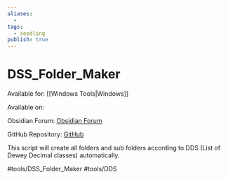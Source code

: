```yaml
---
aliases:
  -
tags: 
  - seedling
publish: true
---
```


# DSS_Folder_Maker

Available for: [[Windows Tools|Windows]]

Available on: 

  Obsidian Forum: <a href="https://forum.obsidian.md/t/ddc-automatic-folder-creation/31216">Obsidian Forum</a>
  
  GitHub Repository: <a href="https://github.com/llZektorll/DDC-Folder-Maker">GitHub</a>

This script will create all folders and sub folders according to DDS (List of Dewey Decimal classes) automatically.

#tools/DSS_Folder_Maker #tools/DDS
